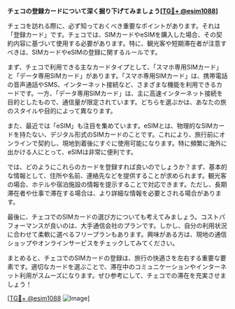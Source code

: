 **チェコの登録カードについて深く掘り下げてみましょう[[TG💪+ @esim1088](https://t.me/s/esim1088)]**

チェコを訪れる際に、必ず知っておくべき重要なポイントがあります。それは「登録カード」です。チェコでは、SIMカードやeSIMを購入した場合、その契約内容に基づいて使用する必要があります。特に、観光客や短期滞在者が注意すべきは、SIMカードやeSIMの登録に関するルールです。

まず、チェコで利用できる主なカードタイプとして、「スマホ専用SIMカード」と「データ専用SIMカード」があります。「スマホ専用SIMカード」は、携帯電話の音声通話やSMS、インターネット接続など、さまざまな機能を利用できるカードです。一方、「データ専用SIMカード」は、主に高速インターネット接続を目的としたもので、通信量が限定されています。どちらを選ぶかは、あなたの旅のスタイルや目的によって異なります。

また、最近では「eSIM」も注目を集めています。eSIMとは、物理的なSIMカードを持たない、デジタル形式のSIMカードのことです。これにより、旅行前にオンラインで契約し、現地到着後にすぐに使用可能になります。特に頻繁に海外に出かける人にとって、eSIMは非常に便利です。

では、どのようにこれらのカードを登録すれば良いのでしょうか？まず、基本的な情報として、住所や名前、連絡先などを提供することが求められます。観光客の場合、ホテルや宿泊施設の情報を提示することで対応できます。ただし、長期滞在者や仕事で滞在する場合は、より詳細な情報を必要とされる場合があります。

最後に、チェコでのSIMカードの選び方についても考えてみましょう。コストパフォーマンスが良いのは、大手通信会社のプランです。しかし、自分の利用状況に合わせて柔軟に選べるフリープランもあります。興味がある方は、現地の通信ショップやオンラインサービスをチェックしてみてください。

まとめると、チェコでのSIMカードの登録は、旅行の快適さを左右する重要な要素です。適切なカードを選ぶことで、滞在中のコミュニケーションやインターネット利用がスムーズになります。ぜひ参考にして、チェコでの滞在を充実させましょう！

[[TG💪+ @esim1088](https://t.me/s/esim1088) ![Image](https://i.postimg.cc/Y0z9fWf4/image.png)]